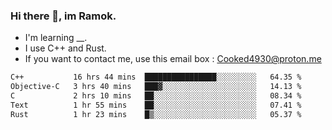 ### Hi there 👋, im Ramok.

- I'm learning __.
- I use C++ and Rust.
- If you want to contact me, use this email box : Cooked4930@proton.me

<!--START_SECTION:waka-->

```txt
C++           16 hrs 44 mins  ████████████████░░░░░░░░░   64.35 %
Objective-C   3 hrs 40 mins   ███▓░░░░░░░░░░░░░░░░░░░░░   14.13 %
C             2 hrs 10 mins   ██░░░░░░░░░░░░░░░░░░░░░░░   08.34 %
Text          1 hr 55 mins    ██░░░░░░░░░░░░░░░░░░░░░░░   07.41 %
Rust          1 hr 23 mins    █▒░░░░░░░░░░░░░░░░░░░░░░░   05.37 %
```

<!--END_SECTION:waka-->
